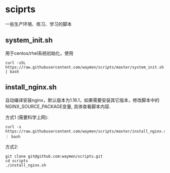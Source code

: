 # sciprts
一些生产环境、练习、学习的脚本

## system_init.sh
用于centos/rhel系统初始化，使用
```
curl -sSL https://raw.githubusercontent.com/waymen/scripts/master/system_init.sh | bash
```

## install_nginx.sh
自动编译安装nginx，默认版本为1.16.1，如果需要安装其它版本，修改脚本中的NGINX_SOURCE_PACKAGE变量, 具体查看脚本内容.

方式1 (需要科学上网):
```
curl -s https://raw.githubusercontent.com/waymen/scripts/master/install_nginx.sh ｜ bash
```
方式2:
```
git clone git@github.com:waymen/scripts.git
cd scripts
./install_nginx.sh
```
